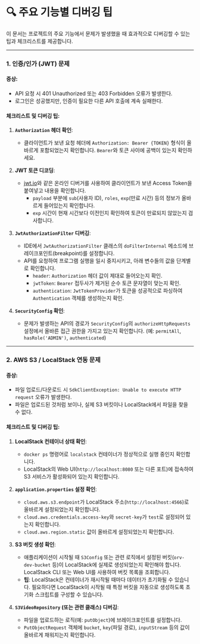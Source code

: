 # 🔍 주요 기능별 디버깅 팁

이 문서는 프로젝트의 주요 기능에서 문제가 발생했을 때 효과적으로 디버깅할 수 있는 팁과 체크리스트를 제공합니다.

---

### 1. 인증/인가 (JWT) 문제

#### **증상**:
-   API 요청 시 401 Unauthorized 또는 403 Forbidden 오류가 발생한다.
-   로그인은 성공했지만, 인증이 필요한 다른 API 호출에 계속 실패한다.

#### **체크리스트 및 디버깅 팁**:

1.  **`Authorization` 헤더 확인**:
    -   클라이언트가 보낸 요청 헤더에 `Authorization: Bearer {TOKEN}` 형식이 올바르게 포함되었는지 확인합니다. `Bearer`와 토큰 사이에 공백이 있는지 확인하세요.

2.  **JWT 토큰 디코딩**:
    -   [jwt.io](https://jwt.io/)와 같은 온라인 디버거를 사용하여 클라이언트가 보낸 Access Token을 붙여넣고 내용을 확인합니다.
        -   `payload` 부분에 `sub`(사용자 ID), `roles`, `exp`(만료 시간) 등의 정보가 올바르게 들어있는지 확인합니다.
        -   `exp` 시간이 현재 시간보다 이전인지 확인하여 토큰이 만료되지 않았는지 검사합니다.

3.  **`JwtAuthorizationFilter` 디버깅**:
    -   IDE에서 `JwtAuthorizationFilter` 클래스의 `doFilterInternal` 메소드에 브레이크포인트(breakpoint)를 설정합니다.
    -   API를 요청하여 프로그램 실행을 일시 중지시키고, 아래 변수들의 값을 단계별로 확인합니다.
        -   `header`: `Authorization` 헤더 값이 제대로 들어오는지 확인.
        -   `jwtToken`: `Bearer` 접두사가 제거된 순수 토큰 문자열이 맞는지 확인.
        -   `authentication`: `JwtTokenProvider`가 토큰을 성공적으로 파싱하여 `Authentication` 객체를 생성하는지 확인.

4.  **`SecurityConfig` 확인**:
    -   문제가 발생하는 API의 경로가 `SecurityConfig`의 `authorizeHttpRequests` 설정에서 올바른 접근 권한을 가지고 있는지 확인합니다. (예: `permitAll`, `hasRole('ADMIN')`, `authenticated`)

---

### 2. AWS S3 / LocalStack 연동 문제

#### **증상**:
-   파일 업로드/다운로드 시 `SdkClientException: Unable to execute HTTP request` 오류가 발생한다.
-   파일은 업로드된 것처럼 보이나, 실제 S3 버킷이나 LocalStack에서 파일을 찾을 수 없다.

#### **체크리스트 및 디버깅 팁**:

1.  **LocalStack 컨테이너 상태 확인**:
    -   `docker ps` 명령어로 `localstack` 컨테이너가 정상적으로 실행 중인지 확인합니다.
    -   LocalStack의 Web UI(`http://localhost:8080` 또는 다른 포트)에 접속하여 S3 서비스가 활성화되어 있는지 확인합니다.

2.  **`application.properties` 설정 확인**:
    -   `cloud.aws.s3.endpoint`가 LocalStack 주소(`http://localhost:4566`)로 올바르게 설정되었는지 확인합니다.
    -   `cloud.aws.credentials.access-key`와 `secret-key`가 `test`로 설정되어 있는지 확인합니다.
    -   `cloud.aws.region.static` 값이 올바르게 설정되었는지 확인합니다.

3.  **S3 버킷 생성 확인**:
    -   애플리케이션이 시작될 때 `S3Config` 또는 관련 로직에서 설정된 버킷(`orv-dev-bucket` 등)이 LocalStack에 실제로 생성되었는지 확인해야 합니다. LocalStack CLI 또는 Web UI를 사용하여 버킷 목록을 조회합니다.
    -   **팁**: LocalStack은 컨테이너가 재시작될 때마다 데이터가 초기화될 수 있습니다. 필요하다면 LocalStack이 시작될 때 특정 버킷을 자동으로 생성하도록 초기화 스크립트를 구성할 수 있습니다.

4.  **`S3VideoRepository` (또는 관련 클래스) 디버깅**:
    -   파일을 업로드하는 로직(예: `putObject`)에 브레이크포인트를 설정합니다.
    -   `PutObjectRequest` 객체에 `bucket`, `key`(파일 경로), `inputStream` 등의 값이 올바르게 채워지는지 확인합니다.
